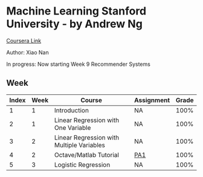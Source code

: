 # Machine Learning Stanford University - by Andrew Ng
[Coursera Link](https://www.coursera.org/learn/machine-learning)

Author: Xiao Nan

In progress: Now starting Week 9 Recommender Systems

## Week
Index | Week | Course | Assignment | Grade 
--- | --- | --- | --- | --- 
1 | 1 | Introduction | NA | 100%
2 | 1 | Linear Regression with One Variable | NA | 100%
3 | 2 | Linear Regression with Multiple Variables | NA | 100%
4 | 2 | Octave/Matlab Tutorial | [PA1](https://github.com/xnone/Machine-Learning/tree/master/machine-learning-ex1) | 100%
5 | 3 | Logistic Regression | NA | 100%

